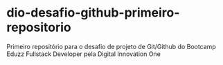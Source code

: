 # dio-desafio-github-primeiro-repositorio
Primeiro repositório para o desafio de projeto de Git/Github do Bootcamp Eduzz Fullstack Developer pela Digital Innovation One
